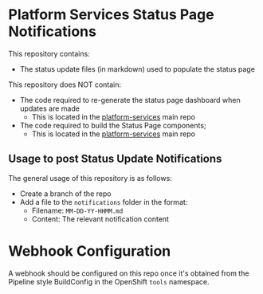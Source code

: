 # Platform Services Status Page Notifications
This repository contains: 
- The status update files (in markdown) used to populate the status page

This repository does NOT contain: 
- The code required to re-generate the status page dashboard when updates are made
  - This is located in the [platform-services](https://github.com/BCDevOps/platform-services/tree/master/apps/statuspage/dashboard_updater) main repo
- The code required to build the Status Page components; 
  - This is located in the [platform-services](https://github.com/BCDevOps/platform-services/tree/master/apps/statuspage) main repo

## Usage to post Status Update Notifications
The general usage of this repository is as follows: 
- Create a branch of the repo
- Add a file to the `notifications` folder in the format: 
  - Filename: `MM-DD-YY-HHMM.md`
  - Content: The relevant notification content

# Webhook Configuration
A webhook should be configured on this repo once it's obtained from the Pipeline style BuildConfig in the OpenShift `tools` namespace. 
